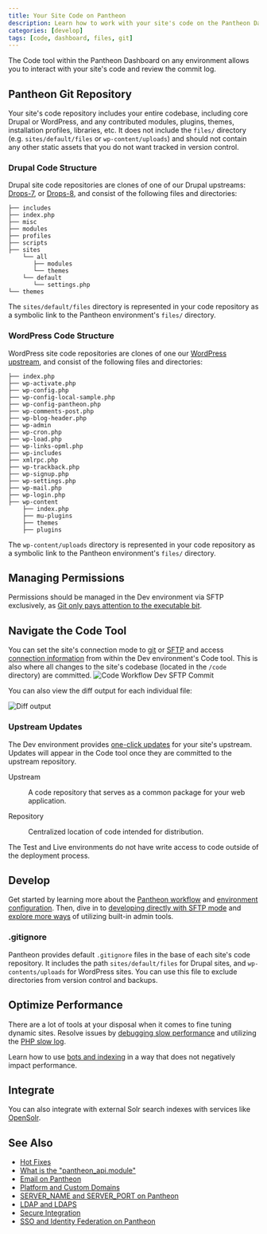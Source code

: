 ```yaml
---
title: Your Site Code on Pantheon
description: Learn how to work with your site's code on the Pantheon Dashboard.
categories: [develop]
tags: [code, dashboard, files, git]
---
```

The Code tool within the Pantheon Dashboard on any environment allows you to interact with your site's code and review the commit log.

## Pantheon Git Repository

Your site's code repository includes your entire codebase, including core Drupal or WordPress, and any contributed modules, plugins, themes, installation profiles, libraries, etc. It does not include the `files/` directory (e.g. `sites/default/files` or `wp-content/uploads`) and should not contain any other static assets that you do not want tracked in version control.

### Drupal Code Structure

Drupal site code repositories are clones of one of our Drupal upstreams: [Drops-7](https://github.com/pantheon-systems/drops-7), or [Drops-8](https://github.com/pantheon-systems/drops-8), and consist of the following files and directories:

    ├── includes
    ├── index.php
    ├── misc
    ├── modules
    ├── profiles
    ├── scripts
    ├── sites
        └── all
           ├── modules
           └── themes
        └── default
           └── settings.php
    └── themes


<Alert title="Note" type="info">

The `sites/default/files` directory is represented in your code repository as a symbolic link to the Pantheon environment's `files/` directory.

</Alert>

### WordPress Code Structure

WordPress site code repositories are clones of one our [WordPress upstream](https://github.com/pantheon-systems/wordpress), and consist of the following files and directories:

```none
├── index.php
├── wp-activate.php
├── wp-config.php
├── wp-config-local-sample.php
├── wp-config-pantheon.php
├── wp-comments-post.php
├── wp-blog-header.php
├── wp-admin
├── wp-cron.php
├── wp-load.php
├── wp-links-opml.php
├── wp-includes
├── xmlrpc.php
├── wp-trackback.php
├── wp-signup.php
├── wp-settings.php
├── wp-mail.php
├── wp-login.php
├── wp-content
    ├── index.php
    ├── mu-plugins
    ├── themes
    ├── plugins
```

<Alert title="Note" type="info">

The `wp-content/uploads` directory is represented in your code repository as a symbolic link to the Pantheon environment's `files/` directory.

</Alert>

## Managing Permissions

Permissions should be managed in the Dev environment via SFTP exclusively, as [Git only pays attention to the executable bit](https://git-scm.com/docs/user-manual.html).

## Navigate the Code Tool

You can set the site's connection mode to [git](/guides/git/git-config) or [SFTP](/sftp) and access [connection information](/sftp#sftp-connection-information) from within the Dev environment's Code tool. This is also where all changes to the site's codebase (located in the `/code` directory) are committed.
![Code Workflow Dev SFTP Commit](../images/dashboard/interface-dev-code-sftp-commit.png)

You can also view the diff output for each individual file:

![Diff output](../images/dashboard/diff-screen.png)

### Upstream Updates
The Dev environment provides [one-click updates](/core-updates) for your site's upstream. Updates will appear in the Code tool once they are committed to the upstream repository.

  <dl>

  <dt>Upstream</dt>

  <dd>

  A code repository that serves as a common package for your web application.

  </dd>

  <dt>Repository</dt>

  <dd>

  Centralized location of code intended for distribution.

  </dd>

  </dl>

<Alert title="Note" type="info">

The Test and Live environments do not have write access to code outside of the deployment process.

</Alert>

## Develop

Get started by learning more about the [Pantheon workflow](/pantheon-workflow) and [environment configuration](/guides/environment-configuration/read-environment-config). Then, dive in to [developing directly with SFTP mode](/sftp) and [explore more ways](/cms-admin) of utilizing built-in admin tools.

### .gitignore

Pantheon provides default `.gitignore` files in the base of each site's code repository. It includes the path `sites/default/files` for Drupal sites, and `wp-contents/uploads` for WordPress sites. You can use this file to exclude directories from version control and backups.

## Optimize Performance

There are a lot of tools at your disposal when it comes to fine tuning dynamic sites. Resolve issues by [debugging slow performance](/debug-slow-performance) and utilizing the [PHP slow log](/php-slow-log).

Learn how to use [bots and indexing](/bots-and-indexing) in a way that does not negatively impact performance. 

## Integrate 

You can also integrate with external Solr search indexes with services like [OpenSolr](/opensolr).

## See Also

- [Hot Fixes](/hotfixes)
- [What is the "pantheon_api.module"](/modules#pantheon-module-drupal-7)
- [Email on Pantheon](/email)
- [Platform and Custom Domains](/domains)
- [SERVER_NAME and SERVER_PORT on Pantheon](/server_name-and-server_port)
- [LDAP and LDAPS](/ldap-and-ldaps)
- [Secure Integration](/guides/secure-development/secure-integration)
- [SSO and Identity Federation on Pantheon](/sso)
